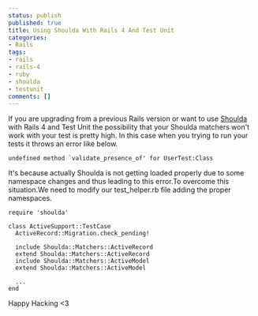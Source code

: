 ```yaml
---
status: publish
published: true
title: Using Shoulda With Rails 4 And Test Unit
categories:
- Rails
tags:
- rails
- rails-4
- ruby
- shoulda
- testunit
comments: []
---
```

If you are upgrading from a previous Rails version or want to use <a title="Shoulda" href="https://github.com/thoughtbot/shoulda" target="_blank">Shoulda</a> with Rails 4 and Test Unit the possibility that your Shoulda matchers won't work with your test is pretty high.
In this case when you trying to run your tests it throws an error like below.

    undefined method `validate_presence_of' for UserTest:Class

It's because actually Shoulda is not getting loaded properly due to some namespace changes and thus leading to this error.To overcome this situation.We need to modify our test_helper.rb file adding the proper namespaces.


    require 'shoulda'

    class ActiveSupport::TestCase
      ActiveRecord::Migration.check_pending!

      include Shoulda::Matchers::ActiveRecord
      extend Shoulda::Matchers::ActiveRecord
      include Shoulda::Matchers::ActiveModel
      extend Shoulda::Matchers::ActiveModel

      ...
    end

Happy Hacking &lt;3
